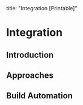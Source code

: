 <frontmatter>
title: "Integration [Printable]"
</frontmatter>

<link rel="stylesheet" href="{{baseUrl}}/css/textbook.css">

<div class="website-content">

<div id="main">

# Integration

## Introduction

<include src="introduction/what/print.md" />

## Approaches

<include src="approaches/lateVsEarly/print.md" />
<include src="approaches/bigBangVsIncremental/print.md" />
<include src="approaches/topDownVsBottomUp/print.md" />

## Build Automation

<include src="buildAutomation/what/print.md" />
<include src="buildAutomation/continuousIntegrationDeployment/print.md" />

<!-- TODO: add review -->

</div>

</div>
